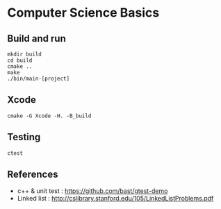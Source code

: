 # Computer Science Basics

## Build and run

```
mkdir build
cd build
cmake ..
make
./bin/main-[project]
```

## Xcode

```
cmake -G Xcode -H. -B_build
```

## Testing

```
ctest
```

## References

 * c++ & unit test : https://github.com/bast/gtest-demo
 * Linked list : http://cslibrary.stanford.edu/105/LinkedListProblems.pdf